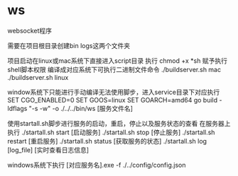 # ws
websocket程序


需要在项目根目录创建bin  logs这两个文件夹

项目启动在linux或mac系统下直接进入script目录
执行 chmod +x *sh 赋予执行shell脚本权限
编译成对应系统下可执行二进制文件命令
./buildserver.sh  mac   
./buildserver.sh  linux


window系统下只能进行手动编译无法使用脚步，进入service目录下对应执行
SET CGO_ENABLED=0
SET GOOS=linux
SET GOARCH=amd64
go build -ldflags "-s -w" -o ./../../bin/ws  [服务文件名]


使用startall.sh脚步进行服务的启动，重启，停止以及服务状态的查看
在服务器上执行
./startall.sh start    [启动服务]
./startall.sh stop     [停止服务] 
./startall.sh restart  [重启服务] 
./startall.sh status   [获取服务的状态]
./startall.sh log   [log_file]   [实时查看日志信息]

windows系统下执行 [对应服务名].exe -f ./../config/config.json